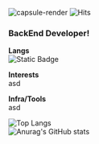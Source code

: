 ![capsule-render](https://capsule-render.vercel.app/api?type=waving&height=300&color=gradient&text=Hi,%20Jaeyoung%20Git&descAlignY=40)
![Hits](https://hits.seeyoufarm.com/api/count/incr/badge.svg?url=https%3A%2F%2Fgithub.com%2Fkimjaeyou%2Fhit-counter&count_bg=%2379C83D&title_bg=%238985E5&icon=&icon_color=%23E7E7E7&title=%EB%B0%A9%EB%AC%B8%EC%9E%90%EC%88%98&edge_flat=false)
### BackEnd Developer!

**Langs**  
![Static Badge](https://img.shields.io/badge/React-%2361DAFB) 

**Interests**  
asd  

**Infra/Tools**  
asd  

![Top Langs](https://github-readme-stats.vercel.app/api/top-langs/?username=kimjaeyou&layout=compact)  
![Anurag's GitHub stats](https://github-readme-stats.vercel.app/api?username=kimjaeyou&show_icons=true&theme=tokyonight)
